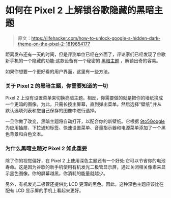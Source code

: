 # 如何在 Pixel 2 上解锁谷歌隐藏的黑暗主题

> 原文：<https://lifehacker.com/how-to-unlock-google-s-hidden-dark-theme-on-the-pixel-2-1819654177>

距离发布还有一天的时间，但是评测单位已经在外面了，评论家们已经发现了谷歌新手机的一个隐藏的功能:这款设备有一个秘密的 [黑暗主题](https://lifehacker.com/enable-a-hidden-dark-theme-in-windows-10-apps-with-a-re-1784025828) ，解锁出奇的容易。



如果你想要一个更好看的用户界面，这里有一些方法。

### 关于 Pixel 2 的黑暗主题，你需要知道的一切

Pixel 2 上没有设置菜单来切换亮暗主题。相反，你需要做的就是把你的墙纸换成一个更暗的图像。为此，只需长按主屏幕，直到弹出菜单。然后选择“壁纸”,并从默认选项列表和您自己保存的图像中进行选择。

一旦你做了改变，黑暗主题将自动打开，以配合你的新壁纸。它根据 [9to5Google](https://www.phonearena.com/news/Gogole-Pixel-2-XL-dark-theme-how-to-enable_id99058) 为应用抽屉、下拉通知标签、快速设置菜单、音量指示器和电源菜单添加了一个黑色背景和白色文本。

### 为什么黑暗主题对 Pixel 2 如此重要

除了你的视觉偏好，在 Pixel 2 上使用深色主题还有一个好处:它可以节省你的电池寿命。这是因为谷歌的新手机使用有机发光二极管显示屏，通过关闭相关像素来显示黑色图像。你的屏幕越黑，你消耗的能量就越少。

另外，有机发光二极管还提供比 LCD 更深的黑色。因此，这种深色主题应该比在配有 LCD 显示屏的手机上看起来更好。